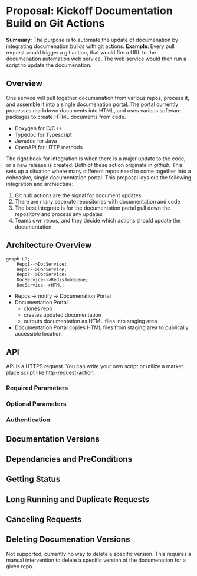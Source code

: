 # Proposal: Kickoff Documentation Build on Git Actions

**Summary**: The purpose is to automate the update of documenation by integrating documenation builds with git actions. 
**Example**: Every pull request would trigger a git action, that would fire a URL to the documenation automation web service. The web service would then run a script to update the documenation. 

## Overview

One service will pull together documenation from various repos, process it, and assemble it into a single documenation portal. The portal currently processes markdown documents into HTML, and uses various software packages to create HTML documents from code.
* Doxygen for C/C++
* Typedoc for Typescript
* Javadoc for Java
* OpenAPI for HTTP methods 

The right hook for integration is when there is a major update to the code, or a new release is created. Both of these action originate in *github*. This sets up a situation where many different repos need to come together into a coheasive, single documentation portal. This proposal lays out the following integration and archiecture:
1. Git hub actions are the signal for document updates
2. There are many seperate repositories with documentation and code 
3. The best integrate is for the documentation portal pull down the repository and process any updates
4. Teams own repos, and they decide which actions should update the documentation

## Architecture Overview
```mermaid
graph LR;
    Repo1-->DocService;
    Repo2-->DocService;
    Repo3-->DocService;
    DocService-->RedisJobQueue;
    DocService-->HTML;
```
* Repos -> notify -> Documenation Portal
* Documentation Portal 
   - clones repo
   - creates updated documentation
   - outputs documentation as HTML files into staging area 
* Documentation Portal copies HTML files from staging area to publically accessible location  

## API
API is a HTTPS request. You can write your own script or utilize a market place script like [http-request-action](https://github.com/fjogeleit/http-request-action). 

### Required Parameters

### Optional Parameters

### Authentication

## Documentation Versions 

## Dependancies and PreConditions 

## Getting Status

## Long Running and Duplicate Requests

## Canceling Requests

## Deleting Documenation Versions
Not supported, currently no way to delete a specific version. This requires a manual intervention to delete a specific version of the documenation for a given repo. 

